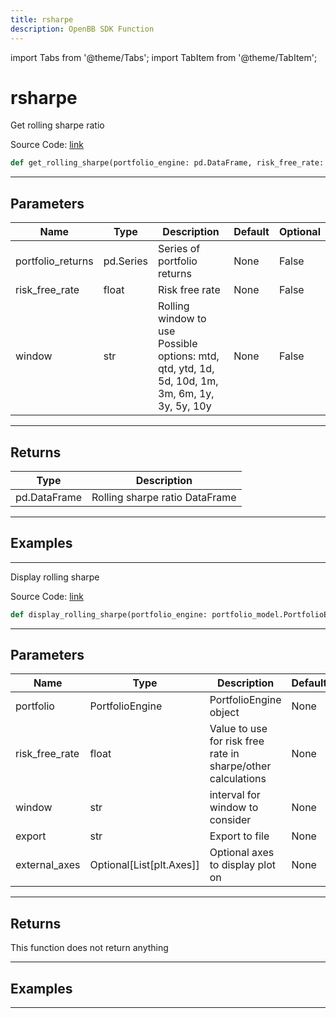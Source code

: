 ```yaml
---
title: rsharpe
description: OpenBB SDK Function
---
```


import Tabs from '@theme/Tabs';
import TabItem from '@theme/TabItem';

# rsharpe

<Tabs>
<TabItem value="model" label="Model" default>

Get rolling sharpe ratio

Source Code: [link](https://github.com/OpenBB-finance/OpenBBTerminal/tree/main/openbb_terminal/portfolio/portfolio_model.py#L1704)

```python
def get_rolling_sharpe(portfolio_engine: pd.DataFrame, risk_free_rate: float, window: str) -> DataFrame
```
---

## Parameters

| Name | Type | Description | Default | Optional |
| ---- | ---- | ----------- | ------- | -------- |
| portfolio_returns | pd.Series | Series of portfolio returns | None | False |
| risk_free_rate | float | Risk free rate | None | False |
| window | str | Rolling window to use<br/>Possible options: mtd, qtd, ytd, 1d, 5d, 10d, 1m, 3m, 6m, 1y, 3y, 5y, 10y | None | False |

---

## Returns

| Type | Description |
| ---- | ----------- |
| pd.DataFrame | Rolling sharpe ratio DataFrame |

---

## Examples

---



</TabItem>
<TabItem value="view" label="View">

Display rolling sharpe

Source Code: [link](https://github.com/OpenBB-finance/OpenBBTerminal/tree/main/openbb_terminal/portfolio/portfolio_view.py#L932)

```python
def display_rolling_sharpe(portfolio_engine: portfolio_model.PortfolioEngine, risk_free_rate: float, window: str, export: str, external_axes: Optional[List[matplotlib.axes._axes.Axes]]) -> None
```
---

## Parameters

| Name | Type | Description | Default | Optional |
| ---- | ---- | ----------- | ------- | -------- |
| portfolio | PortfolioEngine | PortfolioEngine object | None | False |
| risk_free_rate | float | Value to use for risk free rate in sharpe/other calculations | None | False |
| window | str | interval for window to consider | None | False |
| export | str | Export to file | None | False |
| external_axes | Optional[List[plt.Axes]] | Optional axes to display plot on | None | False |

---

## Returns

This function does not return anything

---

## Examples

---



</TabItem>
</Tabs>